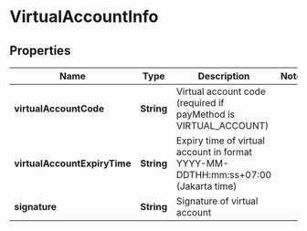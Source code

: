 

# VirtualAccountInfo


## Properties

| Name | Type | Description | Notes |
| - | - | - | - |
|**virtualAccountCode** | **String** | Virtual account code (required if payMethod is VIRTUAL_ACCOUNT) |  |
|**virtualAccountExpiryTime** | **String** | Expiry time of virtual account in format YYYY-MM-DDTHH:mm:ss+07:00 (Jakarta time) |  |
|**signature** | **String** | Signature of virtual account |  |



